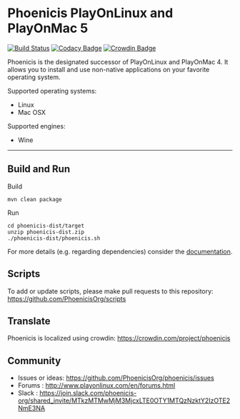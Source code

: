 # Phoenicis PlayOnLinux and PlayOnMac 5
[![Build Status](https://travis-ci.com/PhoenicisOrg/phoenicis.svg?branch=master)](https://travis-ci.com/PhoenicisOrg/phoenicis)
[![Codacy Badge](https://api.codacy.com/project/badge/Grade/b667020df53c4b80a22d7e5a73f2b1b3)](https://www.codacy.com/app/PhoenicisOrg/phoenicis?utm_source=github.com&amp;utm_medium=referral&amp;utm_content=PhoenicisOrg/phoenicis&amp;utm_campaign=Badge_Grade)
[![Crowdin Badge](https://d322cqt584bo4o.cloudfront.net/phoenicis/localized.svg)](https://crowdin.com/project/phoenicis)

Phoenicis is the designated successor of PlayOnLinux and PlayOnMac 4. It allows you to install and use non-native applications on your favorite operating system.

Supported operating systems:
* Linux
* Mac OSX

Supported engines:
* Wine

------------

## Build and Run
Build
```
mvn clean package
```
Run
```
cd phoenicis-dist/target
unzip phoenicis-dist.zip
./phoenicis-dist/phoenicis.sh
```

For more details (e.g. regarding dependencies) consider the [documentation](https://phoenicisorg.github.io/phoenicis/).

## Scripts
To add or update scripts, please make pull requests to this repository: https://github.com/PhoenicisOrg/scripts

## Translate
Phoenicis is localized using crowdin: https://crowdin.com/project/phoenicis

## Community
* Issues or ideas: https://github.com/PhoenicisOrg/phoenicis/issues
* Forums : http://www.playonlinux.com/en/forums.html
* Slack : https://join.slack.com/phoenicis-org/shared_invite/MTkzMTMwMjM3MjcxLTE0OTY1MTQzNzktY2IzOTE2NmE3NA
